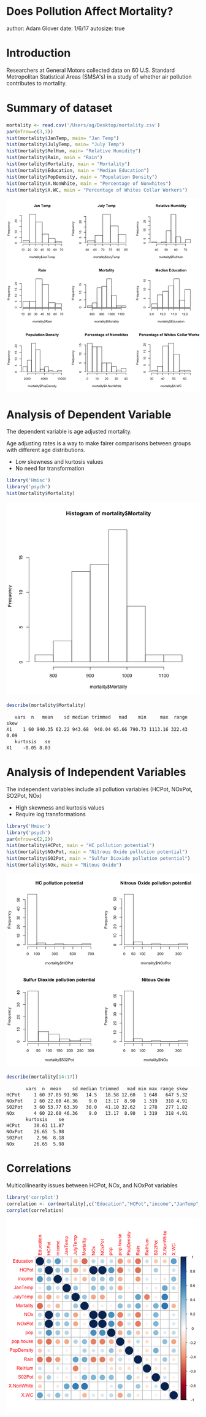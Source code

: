 Does Pollution Affect Mortality?
========================================================
author: Adam Glover
date: 1/6/17
autosize: true

Introduction
========================================================
Researchers at General Motors collected data on 60 U.S. Standard Metropolitan Statistical Areas (SMSA's) in a study of whether air pollution contributes to mortality.


Summary of dataset
========================================================


```r
mortality <- read.csv('/Users/ag/Desktop/mortality.csv')
par(mfrow=c(3,3))
hist(mortality$JanTemp, main= "Jan Temp")
hist(mortality$JulyTemp, main= "July Temp")
hist(mortality$RelHum, main= "Relative Humidity") 
hist(mortality$Rain, main = "Rain")
hist(mortality$Mortality, main = "Mortality")
hist(mortality$Education, main = "Median Education")
hist(mortality$PopDensity, main = "Population Density")
hist(mortality$X.NonWhite, main = "Percentage of Nonwhites")
hist(mortality$X.WC, main = "Percentage of Whites Collar Workers")
```

![plot of chunk unnamed-chunk-1](mortality-figure/unnamed-chunk-1-1.png)

Analysis of Dependent Variable
========================================================
The dependent variable is age adjusted mortality.

Age adjusting rates is a way to make fairer comparisons between groups with different age distributions.

- Low skewness and kurtosis values
- No need for transformation



```r
library('Hmisc')
library('psych')
hist(mortality$Mortality)
```

![plot of chunk unnamed-chunk-2](mortality-figure/unnamed-chunk-2-1.png)

```r
describe(mortality$Mortality)
```

```
   vars  n   mean    sd median trimmed   mad    min     max  range skew
X1    1 60 940.35 62.22 943.68  940.04 65.66 790.73 1113.16 322.43 0.09
   kurtosis   se
X1    -0.05 8.03
```
Analysis of Independent Variables
========================================================
The independent variables include all pollution variables (HCPot, NOxPot, SO2Pot, NOx)

- High skewness and kurtosis values
- Require log transformations



```r
library('Hmisc')
library('psych')
par(mfrow=c(2,2))
hist(mortality$HCPot, main = "HC pollution potential")
hist(mortality$NOxPot, main = "Nitrous Oxide pollution potential")
hist(mortality$S02Pot, main = "Sulfur Dioxide pollution potential")
hist(mortality$NOx, main = "Nitous Oxide")
```

![plot of chunk unnamed-chunk-3](mortality-figure/unnamed-chunk-3-1.png)

```r
describe(mortality[14:17])
```

```
       vars  n  mean    sd median trimmed   mad min max range skew
HCPot     1 60 37.85 91.98   14.5   18.58 12.60   1 648   647 5.32
NOxPot    2 60 22.60 46.36    9.0   13.17  8.90   1 319   318 4.91
S02Pot    3 60 53.77 63.39   30.0   41.10 32.62   1 278   277 1.82
NOx       4 60 22.60 46.36    9.0   13.17  8.90   1 319   318 4.91
       kurtosis    se
HCPot     30.61 11.87
NOxPot    26.65  5.98
S02Pot     2.96  8.18
NOx       26.65  5.98
```
Correlations
========================================================
Multicollinearity issues between HCPot, NOx, and NOxPot variables

```r
library('corrplot')
correlation <- cor(mortality[,c("Education","HCPot","income","JanTemp","JulyTemp","Mortality","NOx","NOxPot","pop","pop.house","PopDensity","Rain","RelHum","S02Pot","X.NonWhite","X.WC")], use="complete")
corrplot(correlation)
```

![plot of chunk unnamed-chunk-4](mortality-figure/unnamed-chunk-4-1.png)
